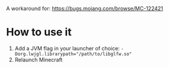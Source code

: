 A workaround for: https://bugs.mojang.com/browse/MC-122421

# How to use it

1. Add a JVM flag in your launcher of choice: `-Dorg.lwjgl.librarypath="/path/to/libglfw.so"`
2. Relaunch Minecraft
